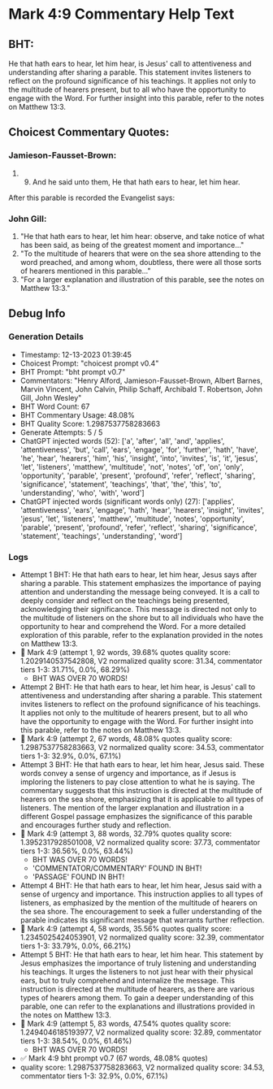 # Mark 4:9 Commentary Help Text

## BHT:
He that hath ears to hear, let him hear, is Jesus' call to attentiveness and understanding after sharing a parable. This statement invites listeners to reflect on the profound significance of his teachings. It applies not only to the multitude of hearers present, but to all who have the opportunity to engage with the Word. For further insight into this parable, refer to the notes on Matthew 13:3.

## Choicest Commentary Quotes:
### Jamieson-Fausset-Brown:
1. 9. And he said unto them, He that
	hath ears to hear, let him hear.

After this parable is recorded the
	Evangelist says:


### John Gill:
1. "He that hath ears to hear, let him hear: observe, and take notice of what has been said, as being of the greatest moment and importance..."
2. "To the multitude of hearers that were on the sea shore attending to the word preached, and among whom, doubtless, there were all those sorts of hearers mentioned in this parable..."
3. "For a larger explanation and illustration of this parable, see the notes on Matthew 13:3."


## Debug Info
### Generation Details
- Timestamp: 12-13-2023 01:39:45
- Choicest Prompt: "choicest prompt v0.4"
- BHT Prompt: "bht prompt v0.7"
- Commentators: "Henry Alford, Jamieson-Fausset-Brown, Albert Barnes, Marvin Vincent, John Calvin, Philip Schaff, Archibald T. Robertson, John Gill, John Wesley"
- BHT Word Count: 67
- BHT Commentary Usage: 48.08%
- BHT Quality Score: 1.2987537758283663
- Generate Attempts: 5 / 5
- ChatGPT injected words (52):
	['a', 'after', 'all', 'and', 'applies', 'attentiveness', 'but', 'call', 'ears', 'engage', 'for', 'further', 'hath', 'have', 'he', 'hear', 'hearers', 'him', 'his', 'insight', 'into', 'invites', 'is', 'it', 'jesus', 'let', 'listeners', 'matthew', 'multitude', 'not', 'notes', 'of', 'on', 'only', 'opportunity', 'parable', 'present', 'profound', 'refer', 'reflect', 'sharing', 'significance', 'statement', 'teachings', 'that', 'the', 'this', 'to', 'understanding', 'who', 'with', 'word']
- ChatGPT injected words (significant words only) (27):
	['applies', 'attentiveness', 'ears', 'engage', 'hath', 'hear', 'hearers', 'insight', 'invites', 'jesus', 'let', 'listeners', 'matthew', 'multitude', 'notes', 'opportunity', 'parable', 'present', 'profound', 'refer', 'reflect', 'sharing', 'significance', 'statement', 'teachings', 'understanding', 'word']

### Logs
- Attempt 1 BHT: He that hath ears to hear, let him hear, Jesus says after sharing a parable. This statement emphasizes the importance of paying attention and understanding the message being conveyed. It is a call to deeply consider and reflect on the teachings being presented, acknowledging their significance. This message is directed not only to the multitude of listeners on the shore but to all individuals who have the opportunity to hear and comprehend the Word. For a more detailed exploration of this parable, refer to the explanation provided in the notes on Matthew 13:3.
- 🔄 Mark 4:9 (attempt 1, 92 words, 39.68% quotes quality score: 1.2029140537542808, V2 normalized quality score: 31.34, commentator tiers 1-3: 31.71%, 0.0%, 68.29%) 
	- BHT WAS OVER 70 WORDS!
- Attempt 2 BHT: He that hath ears to hear, let him hear, is Jesus' call to attentiveness and understanding after sharing a parable. This statement invites listeners to reflect on the profound significance of his teachings. It applies not only to the multitude of hearers present, but to all who have the opportunity to engage with the Word. For further insight into this parable, refer to the notes on Matthew 13:3.
- 🔄 Mark 4:9 (attempt 2, 67 words, 48.08% quotes quality score: 1.2987537758283663, V2 normalized quality score: 34.53, commentator tiers 1-3: 32.9%, 0.0%, 67.1%)
- Attempt 3 BHT: He that hath ears to hear, let him hear, Jesus said. These words convey a sense of urgency and importance, as if Jesus is imploring the listeners to pay close attention to what he is saying. The commentary suggests that this instruction is directed at the multitude of hearers on the sea shore, emphasizing that it is applicable to all types of listeners. The mention of the larger explanation and illustration in a different Gospel passage emphasizes the significance of this parable and encourages further study and reflection.
- 🔄 Mark 4:9 (attempt 3, 88 words, 32.79% quotes quality score: 1.3952317928501008, V2 normalized quality score: 37.73, commentator tiers 1-3: 36.56%, 0.0%, 63.44%) 
	- BHT WAS OVER 70 WORDS! 
	- 'COMMENTATOR/COMMENTARY' FOUND IN BHT! 
	- 'PASSAGE' FOUND IN BHT!
- Attempt 4 BHT: He that hath ears to hear, let him hear, Jesus said with a sense of urgency and importance. This instruction applies to all types of listeners, as emphasized by the mention of the multitude of hearers on the sea shore. The encouragement to seek a fuller understanding of the parable indicates its significant message that warrants further reflection.
- 🔄 Mark 4:9 (attempt 4, 58 words, 35.56% quotes quality score: 1.2345025424053901, V2 normalized quality score: 32.39, commentator tiers 1-3: 33.79%, 0.0%, 66.21%)
- Attempt 5 BHT: He that hath ears to hear, let him hear. This statement by Jesus emphasizes the importance of truly listening and understanding his teachings. It urges the listeners to not just hear with their physical ears, but to truly comprehend and internalize the message. This instruction is directed at the multitude of hearers, as there are various types of hearers among them. To gain a deeper understanding of this parable, one can refer to the explanations and illustrations provided in the notes on Matthew 13:3.
- 🔄 Mark 4:9 (attempt 5, 83 words, 47.54% quotes quality score: 1.2494046185193977, V2 normalized quality score: 32.89, commentator tiers 1-3: 38.54%, 0.0%, 61.46%) 
	- BHT WAS OVER 70 WORDS!
- ✅ Mark 4:9 bht prompt v0.7 (67 words, 48.08% quotes)
- quality score: 1.2987537758283663, V2 normalized quality score: 34.53, commentator tiers 1-3: 32.9%, 0.0%, 67.1%)